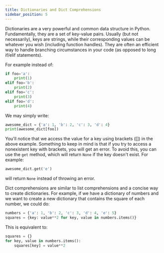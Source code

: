 ```yaml
---
title: Dictionaries and Dict Comprehensions
sidebar_position: 5
---
```


Dictionaries are a very powerful and common data structure in Python. Fundamentally, they are a set of key-value pairs. Usually (but not necessarily), keys are strings, while their corresponding values can be whatever you wish (including function handles). They are often an efficient way to handle branching circumstances in your code (as opposed to long if/elif statements).

For example instead of:

```python
if foo='a':
    print(1)
elif foo='b':
    print(2)
elif foo='c':
    print(3)
elif foo='d':
    print(4)
```

We may simply write:
```python
awesome_dict = {'a': 1, 'b': 2, 'c': 3, 'd': 4}
print(awesome_dict[foo])
```

You'll notice that we access the value for a key using brackets ([]) in the above example. Something to keep in mind is that if you try to access a nonexistent key with brackets, you will get an error. To avoid this, you can use the `get` method, which will return `None` if the key doesn't exist. For example:
```python
awesome_dict.get('e')
```
will return `None` instead of throwing an error.

Dict comprehensions are similar to list comprehensions and a concise way to create dictionaries. For example, if we have a dictionary of numbers and we want to create a new dictionary that contains the square of each number, we could do:

```python
numbers = {'a': 1, 'b': 2, 'c': 3, 'd': 4, 'e': 5}
squares = {key: value**2 for key, value in numbers.items()}
```

This is equivalent to:

```python
squares = {}
for key, value in numbers.items():
    squares[key] = value**2
```
